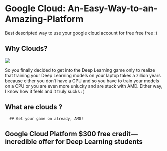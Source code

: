 # Google Cloud: An-Easy-Way-to-an-Amazing-Platform
Best descripted way to use your google cloud account for free free free :) 


## Why Clouds?

<img src="images/E2_1.png" />

So you finally decided to get into the Deep Learning game only to realize that training your Deep Learning models on your laptop takes a zillion years because either you don’t have a GPU and so you have to train your models on a CPU or you are even more unlucky and are stuck with AMD. Either way, I know how it feels and it truly sucks :(


## What are clouds ?
      
      ## Get your game on already, AMD!


## Google Cloud Platform $300 free credit — incredible offer for Deep Learning students

